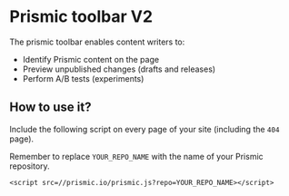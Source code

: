 # Prismic toolbar V2
The prismic toolbar enables content writers to:
 - Identify Prismic content on the page
 - Preview unpublished changes (drafts and releases)
 - Perform A/B tests (experiments)

<!-- TODO add screenshots -->

## How to use it?
Include the following script on every page of your site (including the `404` page).

Remember to replace `YOUR_REPO_NAME` with the name of your Prismic repository.

```
<script src=//prismic.io/prismic.js?repo=YOUR_REPO_NAME></script>
```

